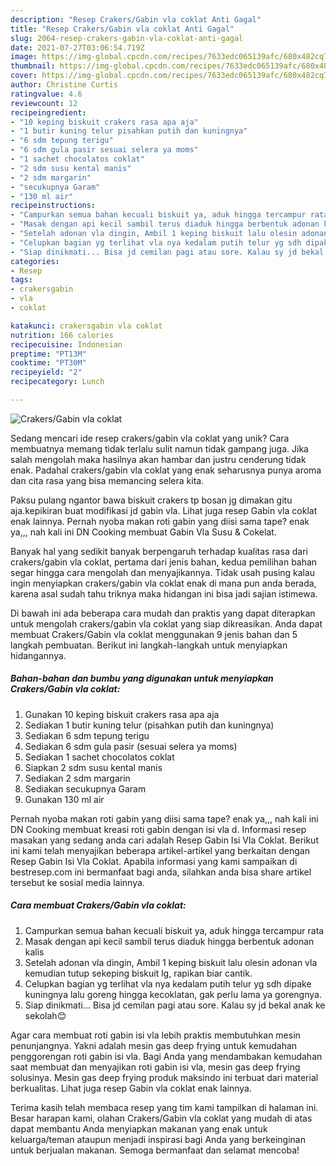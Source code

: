```yaml
---
description: "Resep Crakers/Gabin vla coklat Anti Gagal"
title: "Resep Crakers/Gabin vla coklat Anti Gagal"
slug: 2064-resep-crakers-gabin-vla-coklat-anti-gagal
date: 2021-07-27T03:06:54.719Z
image: https://img-global.cpcdn.com/recipes/7633edc065139afc/680x482cq70/crakersgabin-vla-coklat-foto-resep-utama.jpg
thumbnail: https://img-global.cpcdn.com/recipes/7633edc065139afc/680x482cq70/crakersgabin-vla-coklat-foto-resep-utama.jpg
cover: https://img-global.cpcdn.com/recipes/7633edc065139afc/680x482cq70/crakersgabin-vla-coklat-foto-resep-utama.jpg
author: Christine Curtis
ratingvalue: 4.6
reviewcount: 12
recipeingredient:
- "10 keping biskuit crakers rasa apa aja"
- "1 butir kuning telur pisahkan putih dan kuningnya"
- "6 sdm tepung terigu"
- "6 sdm gula pasir sesuai selera ya moms"
- "1 sachet chocolatos coklat"
- "2 sdm susu kental manis"
- "2 sdm margarin"
- "secukupnya Garam"
- "130 ml air"
recipeinstructions:
- "Campurkan semua bahan kecuali biskuit ya, aduk hingga tercampur rata"
- "Masak dengan api kecil sambil terus diaduk hingga berbentuk adonan kalis"
- "Setelah adonan vla dingin, Ambil 1 keping biskuit lalu olesin adonan vla kemudian tutup sekeping biskuit lg, rapikan biar cantik."
- "Celupkan bagian yg terlihat vla nya kedalam putih telur yg sdh dipake kuningnya lalu goreng hingga kecoklatan, gak perlu lama ya gorengnya."
- "Siap dinikmati... Bisa jd cemilan pagi atau sore. Kalau sy jd bekal anak ke sekolah😊"
categories:
- Resep
tags:
- crakersgabin
- vla
- coklat

katakunci: crakersgabin vla coklat 
nutrition: 166 calories
recipecuisine: Indonesian
preptime: "PT13M"
cooktime: "PT30M"
recipeyield: "2"
recipecategory: Lunch

---
```



![Crakers/Gabin vla coklat](https://img-global.cpcdn.com/recipes/7633edc065139afc/680x482cq70/crakersgabin-vla-coklat-foto-resep-utama.jpg)

Sedang mencari ide resep crakers/gabin vla coklat yang unik? Cara membuatnya memang tidak terlalu sulit namun tidak gampang juga. Jika salah mengolah maka hasilnya akan hambar dan justru cenderung tidak enak. Padahal crakers/gabin vla coklat yang enak seharusnya punya aroma dan cita rasa yang bisa memancing selera kita.

Paksu pulang ngantor bawa biskuit crakers tp bosan jg dimakan gitu aja.kepikiran buat modifikasi jd gabin vla. Lihat juga resep Gabin vla coklat enak lainnya. Pernah nyoba makan roti gabin yang diisi sama tape? enak ya,,, nah kali ini DN Cooking membuat Gabin Vla Susu &amp; Cokelat.

Banyak hal yang sedikit banyak berpengaruh terhadap kualitas rasa dari crakers/gabin vla coklat, pertama dari jenis bahan, kedua pemilihan bahan segar hingga cara mengolah dan menyajikannya. Tidak usah pusing kalau ingin menyiapkan crakers/gabin vla coklat enak di mana pun anda berada, karena asal sudah tahu triknya maka hidangan ini bisa jadi sajian istimewa.


Di bawah ini ada beberapa cara mudah dan praktis yang dapat diterapkan untuk mengolah crakers/gabin vla coklat yang siap dikreasikan. Anda dapat membuat Crakers/Gabin vla coklat menggunakan 9 jenis bahan dan 5 langkah pembuatan. Berikut ini langkah-langkah untuk menyiapkan hidangannya.

<!--inarticleads1-->

##### Bahan-bahan dan bumbu yang digunakan untuk menyiapkan Crakers/Gabin vla coklat:

1. Gunakan 10 keping biskuit crakers rasa apa aja
1. Sediakan 1 butir kuning telur (pisahkan putih dan kuningnya)
1. Sediakan 6 sdm tepung terigu
1. Sediakan 6 sdm gula pasir (sesuai selera ya moms)
1. Sediakan 1 sachet chocolatos coklat
1. Siapkan 2 sdm susu kental manis
1. Sediakan 2 sdm margarin
1. Sediakan secukupnya Garam
1. Gunakan 130 ml air


Pernah nyoba makan roti gabin yang diisi sama tape? enak ya,,, nah kali ini DN Cooking membuat kreasi roti gabin dengan isi vla d. Informasi resep masakan yang sedang anda cari adalah Resep Gabin Isi Vla Coklat. Berikut ini kami telah menyajikan beberapa artikel-artikel yang berkaitan dengan Resep Gabin Isi Vla Coklat. Apabila informasi yang kami sampaikan di bestresep.com ini bermanfaat bagi anda, silahkan anda bisa share artikel tersebut ke sosial media lainnya. 

<!--inarticleads2-->

##### Cara membuat Crakers/Gabin vla coklat:

1. Campurkan semua bahan kecuali biskuit ya, aduk hingga tercampur rata
1. Masak dengan api kecil sambil terus diaduk hingga berbentuk adonan kalis
1. Setelah adonan vla dingin, Ambil 1 keping biskuit lalu olesin adonan vla kemudian tutup sekeping biskuit lg, rapikan biar cantik.
1. Celupkan bagian yg terlihat vla nya kedalam putih telur yg sdh dipake kuningnya lalu goreng hingga kecoklatan, gak perlu lama ya gorengnya.
1. Siap dinikmati... Bisa jd cemilan pagi atau sore. Kalau sy jd bekal anak ke sekolah😊


Agar cara membuat roti gabin isi vla lebih praktis membutuhkan mesin penunjangnya. Yakni adalah mesin gas deep frying untuk kemudahan penggorengan roti gabin isi vla. Bagi Anda yang mendambakan kemudahan saat membuat dan menyajikan roti gabin isi vla, mesin gas deep frying solusinya. Mesin gas deep frying produk maksindo ini terbuat dari material berkualitas. Lihat juga resep Gabin vla coklat enak lainnya. 

Terima kasih telah membaca resep yang tim kami tampilkan di halaman ini. Besar harapan kami, olahan Crakers/Gabin vla coklat yang mudah di atas dapat membantu Anda menyiapkan makanan yang enak untuk keluarga/teman ataupun menjadi inspirasi bagi Anda yang berkeinginan untuk berjualan makanan. Semoga bermanfaat dan selamat mencoba!
